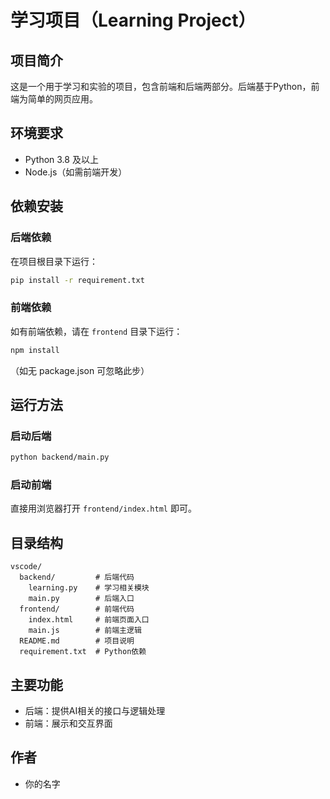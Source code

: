 # 学习项目（Learning Project）

## 项目简介
这是一个用于学习和实验的项目，包含前端和后端两部分。后端基于Python，前端为简单的网页应用。

## 环境要求
- Python 3.8 及以上
- Node.js（如需前端开发）

## 依赖安装
### 后端依赖
在项目根目录下运行：
```bash
pip install -r requirement.txt
```

### 前端依赖
如有前端依赖，请在 `frontend` 目录下运行：
```bash
npm install
```
（如无 package.json 可忽略此步）

## 运行方法
### 启动后端
```bash
python backend/main.py
```

### 启动前端
直接用浏览器打开 `frontend/index.html` 即可。

## 目录结构
```
vscode/
  backend/         # 后端代码
    learning.py    # 学习相关模块
    main.py        # 后端入口
  frontend/        # 前端代码
    index.html     # 前端页面入口
    main.js        # 前端主逻辑
  README.md        # 项目说明
  requirement.txt  # Python依赖
```

## 主要功能
- 后端：提供AI相关的接口与逻辑处理
- 前端：展示和交互界面

## 作者
- 你的名字
